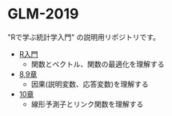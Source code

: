 # GLM-2019

"Rで学ぶ統計学入門" の説明用リポジトリです。

* [R入門](http://phiz.c.u-tokyo.ac.jp/~kisiyama/glm-2019/1-intermediate-r.html)
    * 関数とベクトル、関数の最適化を理解する
* [8,9章](http://phiz.c.u-tokyo.ac.jp/~kisiyama/glm-2019/2-chapter-8-9.html)
    * 因果(説明変数、応答変数)を理解する
* [10章](http://phiz.c.u-tokyo.ac.jp/~kisiyama/glm-2019/3-chapter-10.html)
    * 線形予測子とリンク関数を理解する

